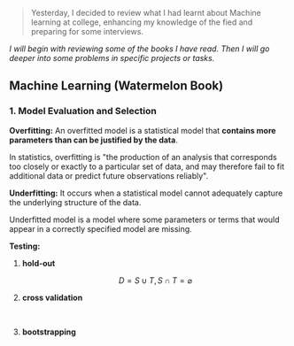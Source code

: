 > Yesterday, I decided to review what I had learnt about Machine learning at college, enhancing my knowledge of the fied and preparing for some interviews.

*I will begin with reviewing some of the books I have read. Then I will go deeper into some problems in specific projects or tasks.*

## Machine Learning (Watermelon Book)

### 1. Model Evaluation and Selection

**Overfitting:**  An overfitted model is a statistical model that **contains more parameters than can be justified by the data**.

In statistics, overfitting is "the production of an analysis that corresponds too closely or exactly to a particular set of data, and may therefore fail to fit additional data or predict future observations reliably".

**Underfitting:** It occurs when a statistical model cannot adequately capture the underlying structure of the data.

Underfitted model is a model where some parameters or terms that would appear in a correctly specified model are missing.

**Testing:**

1. **hold-out**

   $$D=S\cup T, S\cap T=\varnothing$$

2. **cross validation**

   ​

3. **bootstrapping**

